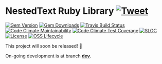 # NestedText Ruby Library [![Tweet](https://img.shields.io/twitter/url/http/shields.io.svg?style=social)](https://twitter.com/intent/tweet?text=Get%20a%20nifty%20tooltip%20for%20term%20definitions%20in%20your%20Jekyll%20blog%20with%20this%20plugin&url=https://github.com/erikw/nestedtext-ruby&via=erik_westrup&hashtags=jekyll,plugin)
[![Gem Version](https://badge.fury.io/rb/nestedtext-ruby.svg)](https://badge.fury.io/rb/nestedtext-ruby)
[![Gem Downloads](https://ruby-gem-downloads-badge.herokuapp.com/nestedtext-ruby?color=brightgreen&type=total&label=gem%20downloads)](https://rubygems.org/gems/nestedtext-ruby)
[![Travis Build Status](https://img.shields.io/travis/erikw/nestedtext-ruby/main?logo=travis)](https://app.travis-ci.com/github/erikw/nestedtext-ruby)
[![Code Climate Maintainability](https://api.codeclimate.com/v1/badges/7ffb648ec4b77f3f9eb8/maintainability)](https://codeclimate.com/github/erikw/nestedtext-ruby/maintainability)
[![Code Climate Test Coverage](https://api.codeclimate.com/v1/badges/7ffb648ec4b77f3f9eb8/test_coverage)](https://codeclimate.com/github/erikw/nestedtext-ruby/test_coverage)
[![SLOC](https://img.shields.io/tokei/lines/github/erikw/nestedtext-ruby)](#)
[![License](https://img.shields.io/github/license/erikw/nestedtext-ruby)](LICENSE.txt)
[![OSS Lifecycle](https://img.shields.io/osslifecycle/erikw/nestedtext-ruby)](https://github.com/Netflix/osstracker)


This project will soon be released! :tada:

On-going development is at branch [**dev**](https://github.com/erikw/nestedtext-ruby/tree/dev).
